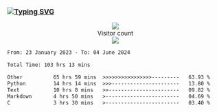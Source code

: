 ### <a href="https://git.io/typing-svg"><img src="https://readme-typing-svg.herokuapp.com?font=Fira+Code&pause=1000&width=435&lines=+Hi+%F0%9F%91%8B+There+is+Chenghow" alt="Typing SVG" /></a>
<p align="center"> 
  <img src="https://github-readme-stats.vercel.app/api?username=chenghow&show_icons=true"><br>
  Visitor count<br>
  <img src="https://profile-counter.glitch.me/chenghow/count.svg">
</p>

<!--START_SECTION:waka-->

```txt
From: 23 January 2023 - To: 04 June 2024

Total Time: 103 hrs 13 mins

Other          65 hrs 59 mins  >>>>>>>>>>>>>>>>---------   63.93 %
Python         14 hrs 14 mins  >>>----------------------   13.80 %
Text           10 hrs 8 mins   >>-----------------------   09.82 %
Markdown       4 hrs 50 mins   >------------------------   04.69 %
C              3 hrs 30 mins   >------------------------   03.40 %
```

<!--END_SECTION:waka-->

